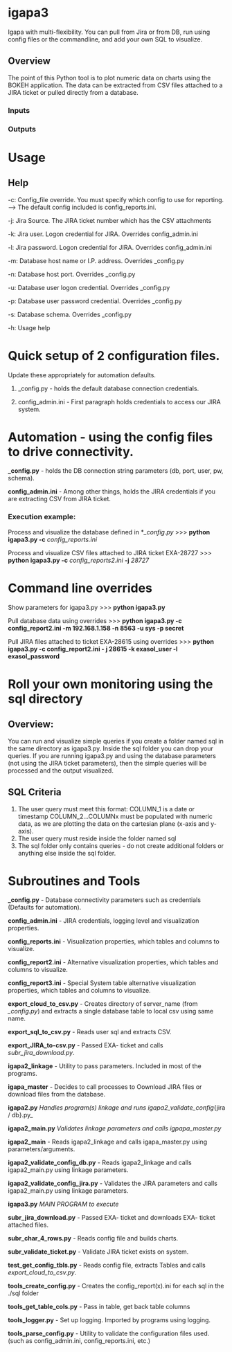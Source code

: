 # igapa3
Igapa with multi-flexibility. You can pull from Jira or from DB, run using config files or the commandline, and add your own SQL to visualize.
## Overview
The point of this Python tool is to plot numeric data on charts using the BOKEH application. The data can be extracted from CSV files attached to a JIRA ticket or pulled directly from a database. 

### Inputs

### Outputs

# Usage
## Help
-c: Config_file override. You must specify which config to use for reporting.
      --> The default config included is config_reports.ini.
      
-j:   Jira Source. The JIRA ticket number which has the CSV attachments

-k:   Jira user. Logon credential for JIRA. Overrides config_admin.ini

-l:   Jira password. Logon credential for JIRA. Overrides config_admin.ini

-m:   Database host name or I.P. address. Overrides _config.py

-n:   Database host port. Overrides _config.py

-u:   Database user logon credential. Overrides _config.py

-p:   Database user password credential. Overrides _config.py

-s:   Database schema. Overrides _config.py

-h:   Usage help

# Quick setup of 2 configuration files.

Update these appropriately for automation defaults.

1. _config.py - holds the default database connection credentials. 

2. config_admin.ini - First paragraph holds credentials to access our JIRA system.

# Automation - using the config files to drive connectivity.

**_config.py** - holds the DB connection string parameters (db, port, user, pw, schema).

**config_admin.ini** - Among other things, holds the JIRA credentials if you are extracting CSV from JIRA ticket.

### Execution example:
Process and visualize the database defined in **_config.py*        >>> **python igapa3.py -c** _config_reports.ini_

Process and visualize CSV files attached to JIRA ticket EXA-28727  >>> **python igapa3.py  -c** _config_reports2.ini_   **-j** _28727_

# Command line overrides

Show parameters for igapa3.py >>> **python igapa3.py**

Pull database data using overrides >>> **python igapa3.py -c config_report2.ini -m 192.168.1.158 -n 8563 -u sys -p secret**

Pull JIRA files attached to ticket EXA-28615 using overrides >>> **python igapa3.py -c config_report2.ini - j 28615 -k exasol_user -l exasol_password**

# Roll your own monitoring using the sql directory
## Overview:
You can run and visualize simple queries if you create a folder named sql in the same directory as igapa3.py. Inside the sql folder you can drop your queries. If you are running igapa3.py and using the database parameters (not using the JIRA ticket parameters), then the simple queries will be processed and the output visualized. 

## SQL Criteria
1. The user query must meet this format:
COLUMN_1 is a date or timestamp
COLUMN_2...COLUMNx must be populated with numeric data, as we are plotting the data on the cartesian plane (x-axis and y-axis).
2. The user query must reside inside the folder named sql
3. The sql folder only contains queries - do not create additional folders or anything else inside the sql folder.


# Subroutines and Tools
**_config.py** - Database connectivity parameters such as credentials (Defaults for automation).

**config_admin.ini** - JIRA credentials, logging level and visualization properties.

**config_reports.ini** - Visualization properties, which tables and columns to visualize.

**config_report2.ini** - Alternative visualization properties, which tables and columns to visualize.

**config_report3.ini** - Special System table alternative visualization properties, which tables and columns to visualize.

**export_cloud_to_csv.py** - Creates directory of server_name (from *_config.py*) and extracts a single database table to local csv using same name.

**export_sql_to_csv.py** - Reads user sql and extracts CSV.

**export_JIRA_to-csv.py** - Passed EXA- ticket and calls *subr_jira_download.py*.

**igapa2_linkage** - Utility to pass parameters. Included in most of the programs.

**igapa_master** - Decides to call processes to Oownload JIRA files or download files from the database.

**igapa2.py** _Handles program(s) linkage and runs igapa2_validate_config_{jira / db}.py_

**igapa2_main.py** _Validates linkage parameters and calls igpapa_master.py_

**igapa2_main** - Reads igapa2_linkage and calls igapa_master.py using parameters/arguments.

**igapa2_validate_config_db.py** - Reads igapa2_linkage and calls igapa2_main.py using linkage parameters.

**igapa2_validate_config_jira.py** - Validates the JIRA parameters and calls igapa2_main.py using linkage parameters.

**igapa3.py** _MAIN PROGRAM to execute_

**subr_jira_download.py** - Passed EXA- ticket and downloads EXA- ticket attached files.

**subr_char_4_rows.py** - Reads config file and builds charts.

**subr_validate_ticket.py** - Validate JIRA ticket exists on system.

**test_get_config_tbls.py** - Reads config file, extracts Tables and calls *export_cloud_to_csv.py*.

**tools_create_config.py** - Creates the config_report(x).ini for each sql in the ./sql folder

**tools_get_table_cols.py** - Pass in table, get back table columns

**tools_logger.py** - Set up logging. Imported by programs using logging.

**tools_parse_config.py** - Utility to validate the configuration files used. (such as config_admin.ini, config_reports.ini, etc.)
